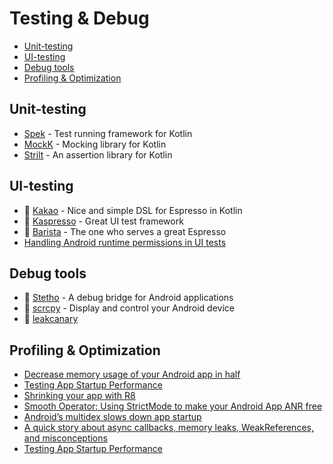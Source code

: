 # Testing & Debug
- [Unit-testing](#unit-testing)
- [UI-testing](#ui-testing)
- [Debug tools](#debug-tools)
- [Profiling & Optimization](#profiling--optimization)

## Unit-testing

- [Spek](https://www.spekframework.org/setup-android/) - Test running framework for Kotlin
- [MockK](https://mockk.io/) - Mocking library for Kotlin
- [Strilt](https://strikt.io/) - An assertion library for Kotlin

## UI-testing

- 💾 [Kakao](https://github.com/agoda-com/Kakao) - Nice and simple DSL for Espresso in Kotlin
- 💾 [Kaspresso](https://github.com/KasperskyLab/Kaspresso) - Great UI test framework
- 💾 [Barista](https://github.com/AdevintaSpain/Barista) - The one who serves a great Espresso
- [Handling Android runtime permissions in UI tests](https://medium.com/exploring-android/handling-android-runtime-permissions-in-ui-tests-981f9dc11a4e#.6rh2b1ipe)

## Debug tools

- 💾 [Stetho](https://github.com/facebookarchive/stetho) - A debug bridge for Android applications
- 💾 [scrcpy](https://github.com/Genymobile/scrcpy) - Display and control your Android device
- 💾 [leakcanary](https://github.com/square/leakcanary)

## Profiling & Optimization

- [Decrease memory usage of your Android app in half](https://proandroiddev.com/decrease-memory-usage-of-your-android-app-in-half-a65524d7380b)
- [Testing App Startup Performance](https://medium.com/androiddevelopers/testing-app-startup-performance-36169c27ee55)
- [Shrinking your app with R8](https://medium.com/androiddevelopers/shrinking-your-app-with-r8-909efac25de4)
- [Smooth Operator: Using StrictMode to make your Android App ANR free](https://riggaroo.dev/smooth-operator-using-strictmode-to-make-your-android-app-anr-free/)
- [Android’s multidex slows down app startup](https://medium.com/groupon-eng/android-s-multidex-slows-down-app-startup-d9f10b46770f#.jqwaiogk5)
- [A quick story about async callbacks, memory leaks, WeakReferences, and misconceptions](https://proandroiddev.com/a-quick-story-about-async-callbacks-memory-leaks-weakreferences-and-misconceptions-78003b3d6b26)
- [Testing App Startup Performance](https://medium.com/androiddevelopers/testing-app-startup-performance-36169c27ee55)
